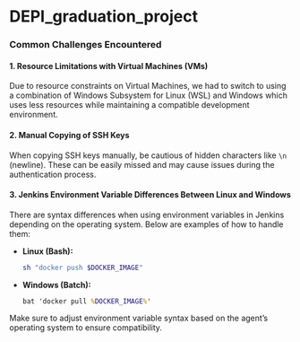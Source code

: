 # DEPI_graduation_project
### Common Challenges Encountered

#### 1. **Resource Limitations with Virtual Machines (VMs)**
   Due to resource constraints on Virtual Machines, we had to switch to using a combination of Windows
    Subsystem for Linux (WSL) and Windows which uses less resources while maintaining a compatible development environment.

#### 2. **Manual Copying of SSH Keys**
   When copying SSH keys manually, be cautious of hidden characters like `\n` (newline). 
   These can be easily missed and may cause issues during the authentication process.

#### 3. **Jenkins Environment Variable Differences Between Linux and Windows**
   There are syntax differences when using environment variables in Jenkins depending on the operating system. 
   Below are examples of how to handle them:

   - **Linux (Bash):**
     ```bash
     sh "docker push $DOCKER_IMAGE"
     ```

   - **Windows (Batch):**
     ```bat
     bat 'docker pull %DOCKER_IMAGE%'
     ```

   Make sure to adjust environment variable syntax based on the agent’s operating system to ensure compatibility.
